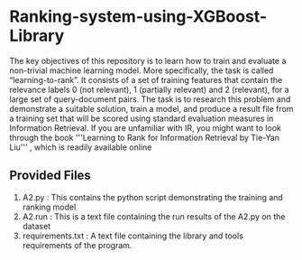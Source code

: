 # Ranking-system-using-XGBoost-Library

The key objectives of this repository is to learn how to train and evaluate a non-trivial
machine learning model. More specifically, the task is called “learning-to-rank”. It 
consists of a set of training features that contain the relevance labels 0 (not relevant),
1 (partially relevant) and 2 (relevant), for a large set of query-document pairs. The
task is to research this problem and demonstrate a suitable solution, train a model, and produce a
result file from a training set that will be scored using standard evaluation measures in
Information Retrieval.
If you are unfamiliar with IR, you might want to look through the book '''Learning to
Rank for Information Retrieval by Tie-Yan Liu''' , which is readily available online 

## Provided Files 

1. A2.py : This contains the python script demonstrating the training and ranking model
2. A2.run : This is a text file containing the run results of the A2.py on the dataset
3. requirements.txt : A text file containing the library and tools requirements of the program.
